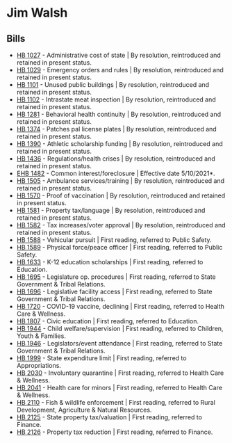 # Jim Walsh
## Bills
* [HB 1027](/bill/2021-22/hb/1027/) - Administrative cost of state | By resolution, reintroduced and retained in present status.
* [HB 1029](/bill/2021-22/hb/1029/) - Emergency orders and rules | By resolution, reintroduced and retained in present status.
* [HB 1101](/bill/2021-22/hb/1101/) - Unused public buildings | By resolution, reintroduced and retained in present status.
* [HB 1102](/bill/2021-22/hb/1102/) - Intrastate meat inspection | By resolution, reintroduced and retained in present status.
* [HB 1281](/bill/2021-22/hb/1281/) - Behavioral health continuity | By resolution, reintroduced and retained in present status.
* [HB 1374](/bill/2021-22/hb/1374/) - Patches pal license plates | By resolution, reintroduced and retained in present status.
* [HB 1390](/bill/2021-22/hb/1390/) - Athletic scholarship funding | By resolution, reintroduced and retained in present status.
* [HB 1436](/bill/2021-22/hb/1436/) - Regulations/health crises | By resolution, reintroduced and retained in present status.
* [EHB 1482](/bill/2021-22/ehb/1482/) - Common interest/foreclosure | Effective date 5/10/2021*.
* [HB 1505](/bill/2021-22/hb/1505/) - Ambulance services/training | By resolution, reintroduced and retained in present status.
* [HB 1570](/bill/2021-22/hb/1570/) - Proof of vaccination | By resolution, reintroduced and retained in present status.
* [HB 1581](/bill/2021-22/hb/1581/) - Property tax/language | By resolution, reintroduced and retained in present status.
* [HB 1582](/bill/2021-22/hb/1582/) - Tax increases/voter approval | By resolution, reintroduced and retained in present status.
* [HB 1588](/bill/2021-22/hb/1588/) - Vehicular pursuit | First reading, referred to Public Safety.
* [HB 1589](/bill/2021-22/hb/1589/) - Physical force/peace officer | First reading, referred to Public Safety.
* [HB 1633](/bill/2021-22/hb/1633/) - K-12 education scholarships | First reading, referred to Education.
* [HB 1695](/bill/2021-22/hb/1695/) - Legislature op. procedures | First reading, referred to State Government & Tribal Relations.
* [HB 1696](/bill/2021-22/hb/1696/) - Legislative facility access | First reading, referred to State Government & Tribal Relations.
* [HB 1720](/bill/2021-22/hb/1720/) - COVID-19 vaccine, declining | First reading, referred to Health Care & Wellness.
* [HB 1807](/bill/2021-22/hb/1807/) - Civic education | First reading, referred to Education.
* [HB 1944](/bill/2021-22/hb/1944/) - Child welfare/supervision | First reading, referred to Children, Youth & Families.
* [HB 1946](/bill/2021-22/hb/1946/) - Legislators/event attendance | First reading, referred to State Government & Tribal Relations.
* [HB 1999](/bill/2021-22/hb/1999/) - State expenditure limit | First reading, referred to Appropriations.
* [HB 2030](/bill/2021-22/hb/2030/) - Involuntary quarantine | First reading, referred to Health Care & Wellness.
* [HB 2041](/bill/2021-22/hb/2041/) - Health care for minors | First reading, referred to Health Care & Wellness.
* [HB 2110](/bill/2021-22/hb/2110/) - Fish & wildlife enforcement | First reading, referred to Rural Development, Agriculture & Natural Resources.
* [HB 2125](/bill/2021-22/hb/2125/) - State property tax/valuation | First reading, referred to Finance.
* [HB 2126](/bill/2021-22/hb/2126/) - Property tax reduction | First reading, referred to Finance.
